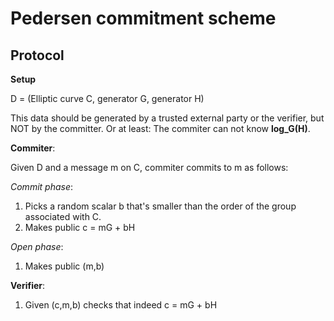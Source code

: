 # Pedersen commitment scheme

## Protocol

**Setup**

D = (Elliptic curve C, generator G, generator H)

This data should be generated by a trusted external party or the verifier, but NOT by
the committer. Or at least: The commiter can not know **log_G(H)**.

**Commiter**: 

Given D and a message m on C, commiter commits to m as follows:

*Commit phase*:
1. Picks a random scalar b that's smaller than the order of the group associated with C.
2. Makes public c = mG + bH

*Open phase*:
1. Makes public (m,b)

**Verifier**:

1. Given (c,m,b) checks that indeed c = mG + bH
